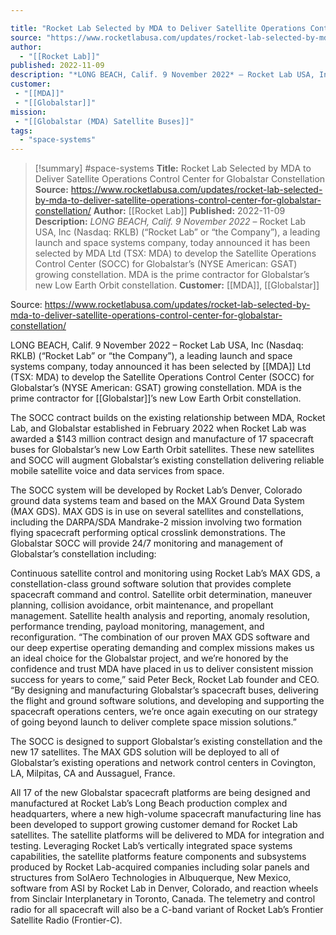 ```yaml
---

title: "Rocket Lab Selected by MDA to Deliver Satellite Operations Control Center for Globalstar Constellation "
source: "https://www.rocketlabusa.com/updates/rocket-lab-selected-by-mda-to-deliver-satellite-operations-control-center-for-globalstar-constellation/"
author:
  - "[[Rocket Lab]]"
published: 2022-11-09
description: "*LONG BEACH, Calif. 9 November 2022* – Rocket Lab USA, Inc (Nasdaq: RKLB) (“Rocket Lab” or “the Company”), a leading launch and space systems company, today announced it has been selected by MDA Ltd (TSX: MDA) to develop the Satellite Operations Control Center (SOCC) for Globalstar’s (NYSE American: GSAT) growing constellation. MDA is the prime contractor for Globalstar’s new Low Earth Orbit constellation."
customer: 
 - "[[MDA]]"
 - "[[Globalstar]]"
mission:
 - "[[Globalstar (MDA) Satellite Buses]]"
tags:
  - "space-systems"
---
```

>[!summary]
#space-systems
**Title:** Rocket Lab Selected by MDA to Deliver Satellite Operations Control Center for Globalstar Constellation 
**Source:** https://www.rocketlabusa.com/updates/rocket-lab-selected-by-mda-to-deliver-satellite-operations-control-center-for-globalstar-constellation/
**Author:** [[Rocket Lab]]
**Published:** 2022-11-09
**Description:** *LONG BEACH, Calif. 9 November 2022* – Rocket Lab USA, Inc (Nasdaq: RKLB) (“Rocket Lab” or “the Company”), a leading launch and space systems company, today announced it has been selected by MDA Ltd (TSX: MDA) to develop the Satellite Operations Control Center (SOCC) for Globalstar’s (NYSE American: GSAT) growing constellation. MDA is the prime contractor for Globalstar’s new Low Earth Orbit constellation.
**Customer:** [[MDA]], [[Globalstar]]

Source: https://www.rocketlabusa.com/updates/rocket-lab-selected-by-mda-to-deliver-satellite-operations-control-center-for-globalstar-constellation/

LONG BEACH, Calif. 9 November 2022 – Rocket Lab USA, Inc (Nasdaq: RKLB) (“Rocket Lab” or “the Company”), a leading launch and space systems company, today announced it has been selected by [[MDA]] Ltd (TSX: MDA) to develop the Satellite Operations Control Center (SOCC) for Globalstar’s (NYSE American: GSAT) growing constellation. MDA is the prime contractor for [[Globalstar]]’s new Low Earth Orbit constellation.

The SOCC contract builds on the existing relationship between MDA, Rocket Lab, and Globalstar established in February 2022 when Rocket Lab was awarded a $143 million contract design and manufacture of 17 spacecraft buses for Globalstar’s new Low Earth Orbit satellites. These new satellites and SOCC will augment Globalstar’s existing constellation delivering reliable mobile satellite voice and data services from space.

The SOCC system will be developed by Rocket Lab’s Denver, Colorado ground data systems team and based on the MAX Ground Data System (MAX GDS). MAX GDS is in use on several satellites and constellations, including the DARPA/SDA Mandrake-2 mission involving two formation flying spacecraft performing optical crosslink demonstrations. The Globalstar SOCC will provide 24/7 monitoring and management of Globalstar’s constellation including:

Continuous satellite control and monitoring using Rocket Lab’s MAX GDS, a constellation-class ground software solution that provides complete spacecraft command and control.
Satellite orbit determination, maneuver planning, collision avoidance, orbit maintenance, and propellant management.
Satellite health analysis and reporting, anomaly resolution, performance trending, payload monitoring, management, and reconfiguration.
“The combination of our proven MAX GDS software and our deep expertise operating demanding and complex missions makes us an ideal choice for the Globalstar project, and we’re honored by the confidence and trust MDA have placed in us to deliver consistent mission success for years to come,” said Peter Beck, Rocket Lab founder and CEO. “By designing and manufacturing Globalstar’s spacecraft buses, delivering the flight and ground software solutions, and developing and supporting the spacecraft operations centers, we’re once again executing on our strategy of going beyond launch to deliver complete space mission solutions.”

The SOCC is designed to support Globalstar’s existing constellation and the new 17 satellites. The MAX GDS solution will be deployed to all of Globalstar’s existing operations and network control centers in Covington, LA, Milpitas, CA and Aussaguel, France.

All 17 of the new Globalstar spacecraft platforms are being designed and manufactured at Rocket Lab’s Long Beach production complex and headquarters, where a new high-volume spacecraft manufacturing line has been developed to support growing customer demand for Rocket Lab satellites. The satellite platforms will be delivered to MDA for integration and testing. Leveraging Rocket Lab’s vertically integrated space systems capabilities, the satellite platforms feature components and subsystems produced by Rocket Lab-acquired companies including solar panels and structures from SolAero Technologies in Albuquerque, New Mexico, software from ASI by Rocket Lab in Denver, Colorado, and reaction wheels from Sinclair Interplanetary in Toronto, Canada. The telemetry and control radio for all spacecraft will also be a C-band variant of Rocket Lab’s Frontier Satellite Radio (Frontier-C).